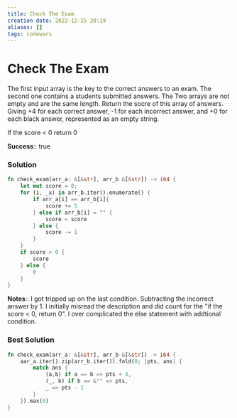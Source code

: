 ```yaml
---
title: Check The Exam
creation date: 2022-12-25 20:19
aliases: []
tags: codewars 
---
```

# Check The Exam
The first input array is the key to the correct answers to an exam. The second one contains a students submitted answers. The Two arrays are not empty and are the same length. Return the socre of this array of answers. Giving +4 for each correct answer, -1 for each incorrect answer, and +0 for each black answer, represented as an empty string.

If the score < 0 return 0

**Success**:: true

### Solution
```Rust
fn check_exam(arr_a: &[&str], arr_b &[&str]) -> i64 {
	let mut score = 0;
	for (i, _x) in arr_b.iter().enumerate() {
		if arr_a[i] == arr_b[i]{
			score += 5
		} else if arr_b[i] = "" {
			score = score
		} else {
			score -= 1
		}
	}
	if score > 0 {
		score
	} else {
		0
	}
}
```

**Notes**:: I got tripped up on the last condition. Subtracting the incorrect answer by 1. I initially misread the description and did count for the "if the score < 0, return 0". I over complicated the else statement with addtional condition.

### Best Solution
```Rust
fn check_exam(arr_a: &[&str], arr_b &[&str]) -> i64 {
	aar_a.iter().zip(arr_b.iter()).fold(0; |pts, ans| {
		match ans {
			(a,b) if a == b => pts + 4,
			(_, b) if b == &"" => pts,
			_ => pts - 1
		}
	}).max(0)
}
```